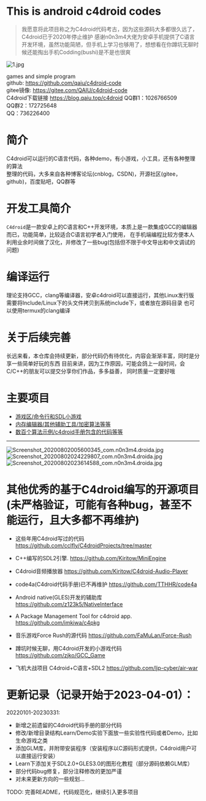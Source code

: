 # This is android c4droid codes
> 我愿意将此项目称之为C4droid代码考古，因为这些源码大多都很久远了，C4droid已于2020年停止维护
> 感谢n0n3m4大佬为安卓手机提供了C语言开发环境，虽然功能简陋，但手机上学习也够用了，想想看在你蹲坑无聊时候还能掏出手机Codding(bushi)是不是也很爽

![1.jpg](https://img.shields.io/badge/c4droid_example-200+-green)

games and simple program  
github: https://github.com/qaiu/c4droid-code  
gitee镜像: https://gitee.com/QAIU/c4droid-code  
C4droid下载链接 https://blog.qaiu.top/c4droid
QQ群1：1026766509  
QQ群2：172725648  
QQ：736226400

# 简介
C4droid可以运行的C语言代码，各种demo，有小游戏，小工具，还有各种整理的算法  
整理的代码，大多来自各种博客论坛(cnblog，CSDN)，开源社区(gitee，github)，百度贴吧，QQ群等  
# 开发工具简介
`C4droid`是一款安卓上的C语言和C++开发环境，本质上是一款集成GCC的编辑器而已，功能简单，比较适合C语言初学者入门使用，
在手机端编程比较方便本人利用业余时间做了汉化，并修改了一些bug(包括但不限于中文导出和中文调试的问题)  

# 编译运行
理论支持GCC，clang等编译器，安卓c4droid可以直接运行，其他Linux发行版
需要将Include/Linux下的头文件拷贝到系统include下，或者放在源码目录
也可以使用termux的clang编译

# 关于后续完善
长远来看，本仓库会持续更新，部分代码仍有待优化，内容会渐渐丰富，同时是分享一些简单好玩的东西
目前来讲，因为工作原因，可能会鸽上一段时间，会C/C++的朋友可以提交分享你们作品，多多益善，
同时质量一定要好哦

# 主要项目
- [游戏区/命令行和SDL小游戏](https://github.com/qaiu/c4droid-code/tree/main/Game)
- [内存编辑器/其他辅助工具/加密算法等等](https://github.com/qaiu/c4droid-code/tree/main/Tool/memedit)
- [数百个算法示例/c4droid手册包含的代码等等](https://github.com/qaiu/c4droid-code/tree/main/Learn/C%E8%AF%AD%E8%A8%80%E5%9F%BA%E7%A1%80%E7%AE%97%E6%B3%95)

-----
![Screenshot_20200802005600345_com.n0n3m4.droida.jpg](https://blog.qaiu.top/upload/2020/08/Screenshot_2020-08-02-00-56-00-345_com.n0n3m4.droida-5c420cfc3c3d4375b0042716b2d2f9f4.jpg)
![Screenshot_20200802024229807_com.n0n3m4.droida.jpg](https://blog.qaiu.top/upload/2020/08/Screenshot_2020-08-02-02-42-29-807_com.n0n3m4.droida-3d48ade904dc49bf9f991ad9ff448bc0.jpg)
![Screenshot_20200802023614588_com.n0n3m4.droida.jpg](https://blog.qaiu.top/upload/2020/08/Screenshot_2020-08-02-02-36-14-588_com.n0n3m4.droida-ec34f56b785e4d15ad8257d239c1d8a0.jpg)

# 其他优秀的基于C4droid编写的开源项目(未严格验证，可能有各种bug，甚至不能运行，且大多都不再维护)
- 这些年用C4droid写过的代码 https://github.com/cclfly/C4droidProjects/tree/master

- C++编写的SDL2引擎. https://github.com/Kiritow/MiniEngine

- C4droid音频播放器 https://github.com/Kiritow/C4droid-Audio-Player

- code4a(C4droid代码手册)已不再维护 https://github.com/TTHHR/code4a

- Android native(GLES)开发的辅助库 https://github.com/z123k5/NativeInterface

- A Package Management Tool for c4droid app. https://github.com/imkiwa/c4pkg

- 音乐游戏Force Rush的源代码 https://github.com/FaMuLan/Force-Rush

- 蹲坑时候无聊，用C4droid开发的小游戏代码 https://github.com/zjko/GCC_Game

- 飞机大战项目 C4droid+C语言+SDL2 https://github.com/ljp-cyber/air-war



# 更新记录（记录开始于2023-04-01）：

20220101-20230331:
- 新增之前遗留的C4droid代码手册的部分代码
- 修改/新增目录结构Learn/Demo实验下面放一些实验性代码或者Demo，比如生命游戏之类
- 添加GLM库，并附带安装程序（安装程序以C源码形式提供，C4droid用户可以直接运行安装）
- Learn下添加关于SDL2.0+GLES3.0的图形化教程（部分源码依赖GLM库）
- 部分代码bug修复，部分注释修改的更加严谨
- 对未来更新方向的一些规划...

TODO: 完善README，代码规范化，继续引入更多项目



